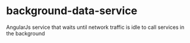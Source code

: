 # background-data-service
AngularJs service that waits until network traffic is idle to call services in the background
